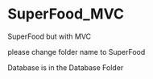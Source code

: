 # SuperFood_MVC
SuperFood but with MVC

please change folder name to SuperFood

Database is in the Database Folder
